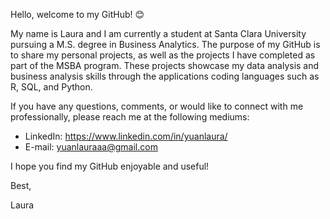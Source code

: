 Hello, welcome to my GitHub! 😊

My name is Laura and I am currently a student at Santa Clara University pursuing a M.S. degree in Business Analytics. The purpose of my GitHub is to share my personal projects, as well as the projects I have completed as part of the MSBA program. These projects showcase my data analysis and business analysis skills through the applications coding languages such as R, SQL, and Python. 

If you have any questions, comments, or would like to connect with me professionally, please reach me at the following mediums:

- LinkedIn: https://www.linkedin.com/in/yuanlaura/
- E-mail: yuanlauraaa@gmail.com

I hope you find my GitHub enjoyable and useful!

Best, 

Laura
